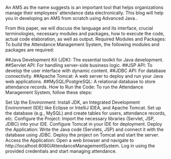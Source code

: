 An AMS as the name suggests is an important tool that helps organizations manage their employees’ attendance data electronically. This blog will help you in developing an AMS from scratch using Advanced Java..

From this paper, we will discuss the language and its interface, crucial terminologies, necessary modules and packages, how to execute the code, actual code elaboration, as well as output.
Required Modules and Packages:
To build the Attendance Management System, the following modules and packages are required:

##Java Development Kit (JDK): The essential toolkit for Java development.
##Servlet API: For handling server-side business logic.
##JSP API: To develop the user interface with dynamic content.
##JDBC API: For database connectivity.
##Apache Tomcat: A web server to deploy and run your Java web applications.
##MySQL/PostgreSQL: A relational database to store attendance records.
How to Run the Code:
To run the Attendance Management System, follow these steps:

Set Up the Environment:
Install JDK, an Integrated Development Environment (IDE) like Eclipse or IntelliJ IDEA, and Apache Tomcat.
Set up the database (e.g., MySQL) and create tables for users, attendance records, etc.
Configure the Project:
Import the necessary libraries (Servlet, JSP, JDBC) into your IDE.
Configure Tomcat in your IDE for deployment.
Deploy the Application:
Write the Java code (Servlets, JSP) and connect it with the database using JDBC.
Deploy the project on Tomcat and start the server.
Access the Application:
Open a web browser and navigate to http://localhost:8080/AttendanceManagementSystem.
Log in using the provided credentials and start managing attendance.
